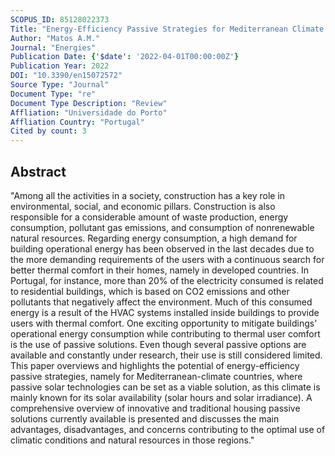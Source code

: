 ```yaml
---
SCOPUS_ID: 85128022373
Title: "Energy-Efficiency Passive Strategies for Mediterranean Climate: An Overview"
Author: "Matos A.M."
Journal: "Energies"
Publication Date: {'$date': '2022-04-01T00:00:00Z'}
Publication Year: 2022
DOI: "10.3390/en15072572"
Source Type: "Journal"
Document Type: "re"
Document Type Description: "Review"
Affliation: "Universidade do Porto"
Affliation Country: "Portugal"
Cited by count: 3
---
```


## Abstract
"Among all the activities in a society, construction has a key role in environmental, social, and economic pillars. Construction is also responsible for a considerable amount of waste production, energy consumption, pollutant gas emissions, and consumption of nonrenewable natural resources. Regarding energy consumption, a high demand for building operational energy has been observed in the last decades due to the more demanding requirements of the users with a continuous search for better thermal comfort in their homes, namely in developed countries. In Portugal, for instance, more than 20% of the electricity consumed is related to residential buildings, which is based on CO2 emissions and other pollutants that negatively affect the environment. Much of this consumed energy is a result of the HVAC systems installed inside buildings to provide users with thermal comfort. One exciting opportunity to mitigate buildings’ operational energy consumption while contributing to thermal user comfort is the use of passive solutions. Even though several passive options are available and constantly under research, their use is still considered limited. This paper overviews and highlights the potential of energy-efficiency passive strategies, namely for Mediterranean-climate countries, where passive solar technologies can be set as a viable solution, as this climate is mainly known for its solar availability (solar hours and solar irradiance). A comprehensive overview of innovative and traditional housing passive solutions currently available is presented and discusses the main advantages, disadvantages, and concerns contributing to the optimal use of climatic conditions and natural resources in those regions."
